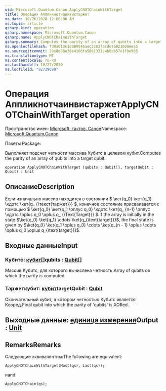 ```yaml
---
uid: Microsoft.Quantum.Canon.ApplyCNOTChainWithTarget
title: Операция Аппликнотчаинвистаржет
ms.date: 10/26/2020 12:00:00 AM
ms.topic: article
qsharp.kind: operation
qsharp.namespace: Microsoft.Quantum.Canon
qsharp.name: ApplyCNOTChainWithTarget
qsharp.summary: Computes the parity of an array of qubits into a target qubit.
ms.openlocfilehash: fd0a0f3e1db89946aec2c63f3cde7a021608eea5
ms.sourcegitcommit: 29e0d88a30e4166fa580132124b0eb57e1f0e986
ms.translationtype: MT
ms.contentlocale: ru-RU
ms.lasthandoff: 10/27/2020
ms.locfileid: "92729680"
---
```

# <a name="applycnotchainwithtarget-operation"></a><span data-ttu-id="43fa9-102">Операция Аппликнотчаинвистаржет</span><span class="sxs-lookup"><span data-stu-id="43fa9-102">ApplyCNOTChainWithTarget operation</span></span>

<span data-ttu-id="43fa9-103">Пространство имен: [Microsoft. тактов. Canon](xref:Microsoft.Quantum.Canon)</span><span class="sxs-lookup"><span data-stu-id="43fa9-103">Namespace: [Microsoft.Quantum.Canon](xref:Microsoft.Quantum.Canon)</span></span>

<span data-ttu-id="43fa9-104">Пакеты [](https://nuget.org/packages/)</span><span class="sxs-lookup"><span data-stu-id="43fa9-104">Package: [](https://nuget.org/packages/)</span></span>


<span data-ttu-id="43fa9-105">Выполняет подсчет четности массива Кубитс в целевом кубит.</span><span class="sxs-lookup"><span data-stu-id="43fa9-105">Computes the parity of an array of qubits into a target qubit.</span></span>

```qsharp
operation ApplyCNOTChainWithTarget (qubits : Qubit[], targetQubit : Qubit) : Unit
```


## <a name="description"></a><span data-ttu-id="43fa9-106">Описание</span><span class="sxs-lookup"><span data-stu-id="43fa9-106">Description</span></span>

<span data-ttu-id="43fa9-107">Если изначально массив находится в состоянии $ \кет{q_0} \кет{q_1} \кдотс \кет{q_ {\текст{таржет}}} $, конечное состояние присваивается с помощью $ \кет{q_0} \кет{q_1 \оплус q_0} \кдотс \кет{q_ {n-1} \оплус \кдотс \oplus q_0 \oplus q_ {\Text{Target}}} $.</span><span class="sxs-lookup"><span data-stu-id="43fa9-107">If the array is initially in the state $\ket{q_0} \ket{q_1} \cdots \ket{q_{\text{target}}}$, the final state is given by $\ket{q_0} \ket{q_1 \oplus q_0} \cdots \ket{q_{n - 1} \oplus \cdots \oplus q_0 \oplus q_{\text{target}}}$.</span></span>

## <a name="input"></a><span data-ttu-id="43fa9-108">Входные данные</span><span class="sxs-lookup"><span data-stu-id="43fa9-108">Input</span></span>

### <a name="qubits--qubit"></a><span data-ttu-id="43fa9-109">Кубитс: [кубит](xref:microsoft.quantum.lang-ref.qubit)[]</span><span class="sxs-lookup"><span data-stu-id="43fa9-109">qubits : [Qubit](xref:microsoft.quantum.lang-ref.qubit)[]</span></span>

<span data-ttu-id="43fa9-110">Массив Кубитс, для которого вычислена четность.</span><span class="sxs-lookup"><span data-stu-id="43fa9-110">Array of qubits on which the parity is computed.</span></span>


### <a name="targetqubit--qubit"></a><span data-ttu-id="43fa9-111">Таржеткубит: [кубит](xref:microsoft.quantum.lang-ref.qubit)</span><span class="sxs-lookup"><span data-stu-id="43fa9-111">targetQubit : [Qubit](xref:microsoft.quantum.lang-ref.qubit)</span></span>

<span data-ttu-id="43fa9-112">Окончательный кубит, в котором четностью Кубитс является Ксоред.</span><span class="sxs-lookup"><span data-stu-id="43fa9-112">Final qubit into which the parity of 'qubits' is XORed.</span></span>



## <a name="output--unit"></a><span data-ttu-id="43fa9-113">Выходные данные: [единица измерения](xref:microsoft.quantum.lang-ref.unit)</span><span class="sxs-lookup"><span data-stu-id="43fa9-113">Output : [Unit](xref:microsoft.quantum.lang-ref.unit)</span></span>



## <a name="remarks"></a><span data-ttu-id="43fa9-114">Remarks</span><span class="sxs-lookup"><span data-stu-id="43fa9-114">Remarks</span></span>

<span data-ttu-id="43fa9-115">Следующие эквивалентны:</span><span class="sxs-lookup"><span data-stu-id="43fa9-115">The following are equivalent:</span></span>

```qsharp
ApplyCNOTChainWithTarget(Most(qs), Last(qs));
```

<span data-ttu-id="43fa9-116">и</span><span class="sxs-lookup"><span data-stu-id="43fa9-116">and</span></span>

```qsharp
ApplyCNOTChain(qs);
```
